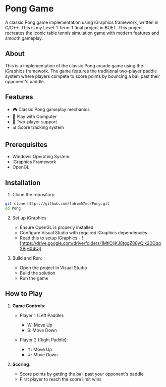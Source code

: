 # Pong Game

A classic Pong game implementation using iGraphics framework, written in C/C++. This is my Level-1 Term-1 final project in BUET. This project recreates the iconic table tennis simulation game with modern features and smooth gameplay.

## About

This is a implementation of the classic Pong arcade game using the iGraphics framework. The game features the traditional two-player paddle system where players compete to score points by bouncing a ball past their opponent's paddle.

## Features

- 🎮 Classic Pong gameplay mechanics
- 🤖 Play with Computer
- 🏓 Two-player support
- 📊 Score tracking system

## Prerequisites

- Windows Operating System
- iGraphics Framework
- OpenGL

## Installation

1. Clone the repository:
```bash
git clone https://github.com/fahim07ms/Pong.git
cd Pong
```

2. Set up iGraphics:
   - Ensure OpenGL is properly installed
   - Configure Visual Studio with required iGraphics dependencies
   - Read this to setup iGraphics - ![https://drive.google.com/drive/folders/1MtlOljKJ8tggZ88yQlx20Oqq2BjH04Qi]

3. Build and Run:
   - Open the project in Visual Studio
   - Build the solution
   - Run the game

## How to Play

1. **Game Controls**:
   - Player 1 (Left Paddle):
     - W: Move Up
     - S: Move Down
   
   - Player 2 (Right Paddle):
     - ↑: Move Up
     - ↓: Move Down

2. **Scoring**:
   - Score points by getting the ball past your opponent's paddle
   - First player to reach the score limit wins
     
